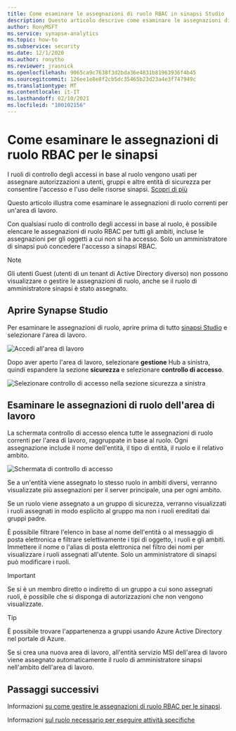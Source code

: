 ```yaml
---
title: Come esaminare le assegnazioni di ruolo RBAC in sinapsi Studio
description: Questo articolo descrive come esaminare le assegnazioni di ruolo RBAC con sinapsi Studio
author: RonyMSFT
ms.service: synapse-analytics
ms.topic: how-to
ms.subservice: security
ms.date: 12/1/2020
ms.author: ronytho
ms.reviewer: jrasnick
ms.openlocfilehash: 9065ca9c7638f3d2bda36e4831b81963936f4b45
ms.sourcegitcommit: 126ee1e8e8f2cb5dc35465b23d23a4e3f747949c
ms.translationtype: MT
ms.contentlocale: it-IT
ms.lasthandoff: 02/10/2021
ms.locfileid: "100102156"
---
```

# <a name="how-to-review-synapse-rbac-role-assignments"></a>Come esaminare le assegnazioni di ruolo RBAC per le sinapsi

I ruoli di controllo degli accessi in base al ruolo vengono usati per assegnare autorizzazioni a utenti, gruppi e altre entità di sicurezza per consentire l'accesso e l'uso delle risorse sinapsi.  [Scopri di più](./synapse-workspace-synapse-rbac.md)

Questo articolo illustra come esaminare le assegnazioni di ruolo correnti per un'area di lavoro.

Con qualsiasi ruolo di controllo degli accessi in base al ruolo, è possibile elencare le assegnazioni di ruolo RBAC per tutti gli ambiti, incluse le assegnazioni per gli oggetti a cui non si ha accesso. Solo un amministratore di sinapsi può concedere l'accesso a sinapsi RBAC.  

>[!Note]
>Gli utenti Guest (utenti di un tenant di Active Directory diverso) non possono visualizzare o gestire le assegnazioni di ruolo, anche se il ruolo di amministratore sinapsi è stato assegnato.    

## <a name="open-synapse-studio"></a>Aprire Synapse Studio  

Per esaminare le assegnazioni di ruolo, aprire prima di tutto [sinapsi Studio](https://web.azuresynapse.net/) e selezionare l'area di lavoro. 

![Accedi all'area di lavoro](./media/common/login-workspace.png) 
 
 Dopo aver aperto l'area di lavoro, selezionare **gestione** Hub a sinistra, quindi espandere la sezione **sicurezza** e selezionare **controllo di accesso**. 

 ![Selezionare controllo di accesso nella sezione sicurezza a sinistra](./media/how-to-manage-synapse-rbac-role-assignments/left-nav-security-access-control.png)

## <a name="review-workspace-role-assignments"></a>Esaminare le assegnazioni di ruolo dell'area di lavoro

La schermata controllo di accesso elenca tutte le assegnazioni di ruolo correnti per l'area di lavoro, raggruppate in base al ruolo. Ogni assegnazione include il nome dell'entità, il tipo di entità, il ruolo e il relativo ambito.

![Schermata di controllo di accesso](./media/how-to-review-synapse-rbac-role-assignments/access-control-assignments.png)

Se a un'entità viene assegnato lo stesso ruolo in ambiti diversi, verranno visualizzate più assegnazioni per il server principale, una per ogni ambito.  

Se un ruolo viene assegnato a un gruppo di sicurezza, verranno visualizzati i ruoli assegnati in modo esplicito al gruppo ma non i ruoli ereditati dai gruppi padre.  

È possibile filtrare l'elenco in base al nome dell'entità o al messaggio di posta elettronica e filtrare selettivamente i tipi di oggetto, i ruoli e gli ambiti. Immettere il nome o l'alias di posta elettronica nel filtro dei nomi per visualizzare i ruoli assegnati all'utente. Solo un amministratore di sinapsi può modificare i ruoli.

>[!Important] 
>Se si è un membro diretto o indiretto di un gruppo a cui sono assegnati ruoli, è possibile che si disponga di autorizzazioni che non vengono visualizzate.

>[!tip]
>È possibile trovare l'appartenenza a gruppi usando Azure Active Directory nel portale di Azure.  

Se si crea una nuova area di lavoro, all'entità servizio MSI dell'area di lavoro viene assegnato automaticamente il ruolo di amministratore sinapsi nell'ambito dell'area di lavoro.

## <a name="next-steps"></a>Passaggi successivi

Informazioni [su come gestire le assegnazioni di ruolo RBAC per le sinapsi](./how-to-manage-synapse-rbac-role-assignments.md).

Informazioni [sul ruolo necessario per eseguire attività specifiche](./synapse-workspace-understand-what-role-you-need.md)